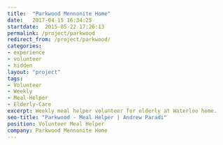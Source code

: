 ```yaml
---
title:  "Parkwood Mennonite Home"
date:   2017-04-15 16:34:25
startdate:  2015-05-22 17:26:13
permalink: /project/parkwood
redirect_from: /project/parkwood/
categories:
- experience
- volunteer
- hidden
layout: "project"
tags:
- Volunteer
- Weekly
- Meal-Helper
- Elderly-Care
excerpt: Weekly meal helper volunteer for elderly at Waterloo home.
seo-title: "Parkwood - Meal Helper | Andrew Paradi"
position: Volunteer Meal Helper
company: Parkwood Mennonite Home
---
```

